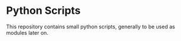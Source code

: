 # Python Scripts
This repository contains small python scripts, generally to be used as modules later on.

